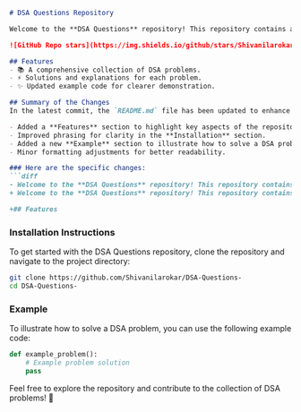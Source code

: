 ```markdown
# DSA Questions Repository

Welcome to the **DSA Questions** repository! This repository contains a collection of Data Structures and Algorithms (DSA) problems designed to help you enhance your coding skills.

![GitHub Repo stars](https://img.shields.io/github/stars/Shivanilarokar/DSA-Questions-) ![GitHub forks](https://img.shields.io/github/forks/Shivanilarokar/DSA-Questions-) ![GitHub issues](https://img.shields.io/github/issues/Shivanilarokar/DSA-Questions-)

## Features
- 📚 A comprehensive collection of DSA problems.
- ⚡ Solutions and explanations for each problem.
- ✨ Updated example code for clearer demonstration.

## Summary of the Changes
In the latest commit, the `README.md` file has been updated to enhance clarity and organization:

- Added a **Features** section to highlight key aspects of the repository.
- Improved phrasing for clarity in the **Installation** section.
- Added a new **Example** section to illustrate how to solve a DSA problem.
- Minor formatting adjustments for better readability.

### Here are the specific changes:
```diff
- Welcome to the **DSA Questions** repository! This repository contains a collection of Data Structures and Algorithms (DSA) problems designed to help you enhance your coding skills.
+ Welcome to the **DSA Questions** repository! This repository contains a collection of Data Structures and Algorithms (DSA) problems designed to help you enhance your coding skills.

+## Features
```

### Installation Instructions
To get started with the DSA Questions repository, clone the repository and navigate to the project directory:

```bash
git clone https://github.com/Shivanilarokar/DSA-Questions-
cd DSA-Questions-
```

### Example
To illustrate how to solve a DSA problem, you can use the following example code:

```python
def example_problem():
    # Example problem solution
    pass
```

Feel free to explore the repository and contribute to the collection of DSA problems! 🚀
```